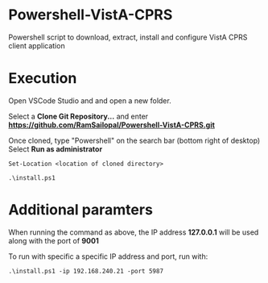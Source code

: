 # Powershell-VistA-CPRS

Powershell script to download, extract, install and configure VistA CPRS client application

# Execution

Open VSCode Studio and and open a new folder.

Select a **Clone Git Repository...** and enter **https://github.com/RamSailopal/Powershell-VistA-CPRS.git**

Once cloned, type "Powershell" on the search bar (bottom right of desktop) Select **Run as administrator**

    Set-Location <location of cloned directory>
    
    .\install.ps1
    
# Additional paramters

When running the command as above, the IP address **127.0.0.1** will be used along with the port of **9001**

To run with specific a specific IP address and port, run with:

    .\install.ps1 -ip 192.168.240.21 -port 5987

